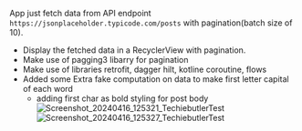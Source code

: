 App just fetch data from API endpoint `https://jsonplaceholder.typicode.com/posts` with pagination(batch size of 10). 
- Display the fetched data in a RecyclerView with pagination.
- Make use of pagging3 libarry for pagination
- Make use of libraries retrofit, dagger hilt, kotline coroutine, flows
- Added some Extra fake computation on data to make first letter capital of each word
    + adding first char as bold styling for post body
![Screenshot_20240416_125321_TechiebutlerTest](https://github.com/vinayakpatilec5/TechiebutlerTest/assets/41239920/c3dc184f-3647-4786-825f-751924da1d3a)
![Screenshot_20240416_125327_TechiebutlerTest](https://github.com/vinayakpatilec5/TechiebutlerTest/assets/41239920/e93e00e5-7e83-443c-b40b-cb37b74f940a)
